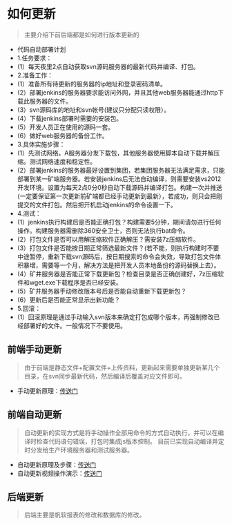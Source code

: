 # 如何更新

> 主要介绍下前后端都是如何进行版本更新的

- 代码自动部署计划
-  1.任务要求：
-  (1）每天夜里2点自动获取svn源码服务器的最新代码并编译、打包。
-  2.准备工作：
-  (1）准备所有待更新的服务器的ip地址和登录密码清单。
-  (2）部署jenkins的服务器要求能访问外网，并且其他web服务器能通过http下载此服务器的文件。
-  (3）svn源码库的地址和svn帐号(建议只分配只读权限）。
-  (4）下载jenkins部署时需要的安装包。
-  (5）开发人员正在使用的源码一套。
-  (6）做好web服务器的备份工作。
-  3.具体实施步骤：
-  (1）先测试网络。A服务器分发下载包，其他服务器使用脚本自动下载并解压缩。测试网络速度和稳定性。
-  (2）部署jenkins的服务器最好设置到集团，若集团服务器无法满足需求，只能部署到某一矿端服务器。若安装jenkins后无法自动编译，则需要安装vs2012开发环境。设置为每天2点0分0秒自动下载源码并编译打包。构建一次并推送(一定要保证第一次更新前矿端都已经手动更新到最新），若成功，则只会把刚提交的文件打包。然后把开机启动jenkins的命令设置一下。
-  4.测试：
-  (1）jenkins执行构建后是否能正确打包？构建需要5分钟，期间请勿进行任何操作。构建服务器需删除360安全卫士，否则无法执行bat命令。
-  (2）打包文件是否可以用解压缩软件正确解压？需安装7z压缩软件。
-  (3）打包文件是否能按日期正常筛选最新文件？(若不能，则执行构建时不要中途暂停，重新下载svn源码后，按日期搜索的命令会失效，导致打包文件体积暴增，需要等一个月，解决方法是把开发人员本地备份的源码替换上去）。
-  (4）矿井服务器是否能正常下载更新包？检查目录是否正确创建好，7z压缩软件和wget.exe下载程序是否已经安装。
-  (5）矿井服务器手动修改版本号后是否能自动重新下载更新包？
-  (6）更新后是否能正常显示出新功能？
-  5.回滚：
-  (1）回滚原理是通过手动输入svn版本来确定打包成哪个版本，再强制修改已经部署好的文件。一般情况下不要使用。

## 前端手动更新
> 由于前端是静态文件+配置文件+上传资料，更新起来需要单独更新某几个目录，在svn同步最新代码，然后编译后覆盖对应文件即可。

- 手动更新原理：[传送门](../../../Resources/tools/web平台代码更新/手动更新/代码手动更新方法.docx)

## 前端自动更新
> 自动更新的实现方式是将手动操作全部用命令的方式自动执行，并可以在编译时检查代码语句错误，打包时集成js版本控制。
> 目前已实现自动编译并定时分发给生产环境服务器和测试服务器。

- 自动更新原理及步骤：[传送门](https://www.zybuluo.com/hzl201/note/1473689)
- 自动更新视频操作演示：[传送门](https://www.bilibili.com/video/av68629638)


## 后端更新

> 后端主要是帆软报表的修改和数据库的修改。